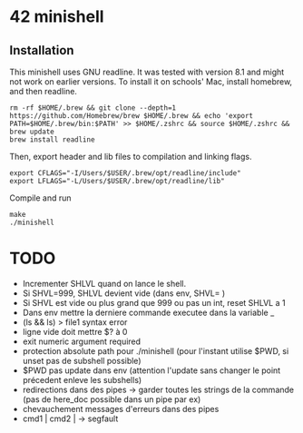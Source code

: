 # 42 minishell
## Installation
This minishell uses GNU readline. It was tested with version 8.1 and might not work on earlier versions.
To install it on schools' Mac, install homebrew, and then readline.
```
rm -rf $HOME/.brew && git clone --depth=1 https://github.com/Homebrew/brew $HOME/.brew && echo 'export PATH=$HOME/.brew/bin:$PATH' >> $HOME/.zshrc && source $HOME/.zshrc && brew update
brew install readline
```
Then, export header and lib files to compilation and linking flags.
```
export CFLAGS="-I/Users/$USER/.brew/opt/readline/include"
export LFLAGS="-L/Users/$USER/.brew/opt/readline/lib"
```
Compile and run
```
make
./minishell
```
# TODO
- Incrementer SHLVL quand on lance le shell.
- Si SHVL=999, SHLVL devient vide (dans env, SHVL= )
- Si SHVL est vide ou plus grand que 999 ou pas un int, reset SHLVL a 1
- Dans env mettre la derniere commande executee dans la variable _
- (ls && ls) > file1 syntax error 
- ligne vide doit mettre $? à 0 
- exit numeric argument required
- protection absolute path pour ./minishell (pour l'instant utilise $PWD, si unset pas de subshell possible)
- $PWD pas update dans env (attention l'update sans changer le point précedent enleve les subshells)
- redirections dans des pipes -> garder toutes les strings de la commande (pas de here_doc possible dans un pipe par ex)
- chevauchement messages d'erreurs dans des pipes
- cmd1 | cmd2 | -> segfault
